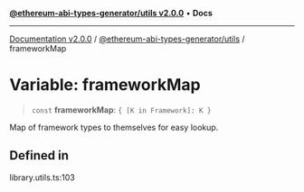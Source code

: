[**@ethereum-abi-types-generator/utils v2.0.0**](../README.md) • **Docs**

***

[Documentation v2.0.0](../../../packages.md) / [@ethereum-abi-types-generator/utils](../README.md) / frameworkMap

# Variable: frameworkMap

> `const` **frameworkMap**: `{ [K in Framework]: K }`

Map of framework types to themselves for easy lookup.

## Defined in

library.utils.ts:103

